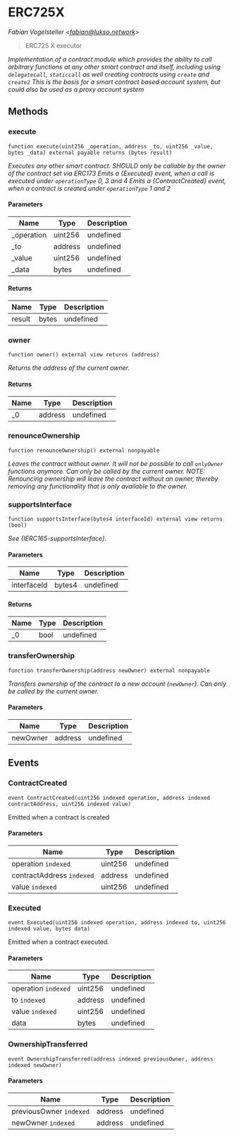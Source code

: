# ERC725X

*Fabian Vogelsteller &lt;fabian@lukso.network&gt;*

> ERC725 X executor



*Implementation of a contract module which provides the ability to call arbitrary functions at any other smart contract and itself, including using `delegatecall`, `staticcall` as well creating contracts using `create` and `create2` This is the basis for a smart contract based account system, but could also be used as a proxy account system*

## Methods

### execute

```solidity
function execute(uint256 _operation, address _to, uint256 _value, bytes _data) external payable returns (bytes result)
```



*Executes any other smart contract. SHOULD only be callable by the owner of the contract set via ERC173 Emits a {Executed} event, when a call is executed under `operationType` 0, 3 and 4 Emits a {ContractCreated} event, when a contract is created under `operationType` 1 and 2*

#### Parameters

| Name | Type | Description |
|---|---|---|
| _operation | uint256 | undefined
| _to | address | undefined
| _value | uint256 | undefined
| _data | bytes | undefined

#### Returns

| Name | Type | Description |
|---|---|---|
| result | bytes | undefined

### owner

```solidity
function owner() external view returns (address)
```



*Returns the address of the current owner.*


#### Returns

| Name | Type | Description |
|---|---|---|
| _0 | address | undefined

### renounceOwnership

```solidity
function renounceOwnership() external nonpayable
```



*Leaves the contract without owner. It will not be possible to call `onlyOwner` functions anymore. Can only be called by the current owner. NOTE: Renouncing ownership will leave the contract without an owner, thereby removing any functionality that is only available to the owner.*


### supportsInterface

```solidity
function supportsInterface(bytes4 interfaceId) external view returns (bool)
```



*See {IERC165-supportsInterface}.*

#### Parameters

| Name | Type | Description |
|---|---|---|
| interfaceId | bytes4 | undefined

#### Returns

| Name | Type | Description |
|---|---|---|
| _0 | bool | undefined

### transferOwnership

```solidity
function transferOwnership(address newOwner) external nonpayable
```



*Transfers ownership of the contract to a new account (`newOwner`). Can only be called by the current owner.*

#### Parameters

| Name | Type | Description |
|---|---|---|
| newOwner | address | undefined



## Events

### ContractCreated

```solidity
event ContractCreated(uint256 indexed operation, address indexed contractAddress, uint256 indexed value)
```

Emitted when a contract is created



#### Parameters

| Name | Type | Description |
|---|---|---|
| operation `indexed` | uint256 | undefined |
| contractAddress `indexed` | address | undefined |
| value `indexed` | uint256 | undefined |

### Executed

```solidity
event Executed(uint256 indexed operation, address indexed to, uint256 indexed value, bytes data)
```

Emitted when a contract executed.



#### Parameters

| Name | Type | Description |
|---|---|---|
| operation `indexed` | uint256 | undefined |
| to `indexed` | address | undefined |
| value `indexed` | uint256 | undefined |
| data  | bytes | undefined |

### OwnershipTransferred

```solidity
event OwnershipTransferred(address indexed previousOwner, address indexed newOwner)
```





#### Parameters

| Name | Type | Description |
|---|---|---|
| previousOwner `indexed` | address | undefined |
| newOwner `indexed` | address | undefined |



